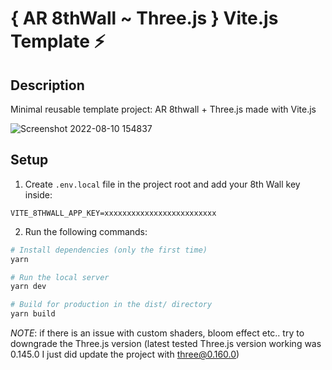 # { AR 8thWall ~ Three.js } Vite.js Template ⚡

## Description

Minimal reusable template project: AR 8thwall + Three.js made with Vite.js

![Screenshot 2022-08-10 154837](https://user-images.githubusercontent.com/4311684/183917872-75d8d990-56f4-40fe-9443-a5e8174dd152.png)

## Setup

1. Create `.env.local` file in the project root and add your 8th Wall key inside:

```
VITE_8THWALL_APP_KEY=xxxxxxxxxxxxxxxxxxxxxxxxx
```

2. Run the following commands:

```bash
# Install dependencies (only the first time)
yarn

# Run the local server
yarn dev

# Build for production in the dist/ directory
yarn build
```

_NOTE_: if there is an issue with custom shaders, bloom effect etc.. try to downgrade the Three.js version (latest tested Three.js version working was 0.145.0 I just did update the project with three@0.160.0)
